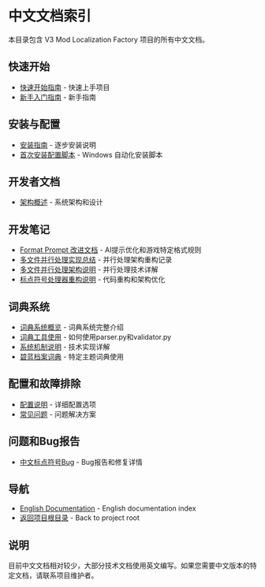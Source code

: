 # 中文文档索引

本目录包含 V3 Mod Localization Factory 项目的所有中文文档。

## 快速开始
- [快速开始指南](user-guides/quick-start-zh.md) - 快速上手项目
- [新手入门指南](user-guides/beginner-guide-zh.md) - 新手指南

## 安装与配置
- [安装指南](setup/installation-zh.md) - 逐步安装说明
- [首次安装配置脚本](setup/首次安装配置.bat) - Windows 自动化安装脚本

## 开发者文档
- [架构概述](developer/architecture.md) - 系统架构和设计

## 开发笔记
- [Format Prompt 改进文档](notes/format_prompt_improvements.md) - AI提示优化和游戏特定格式规则
- [多文件并行处理实现总结](notes/implementation-notes.md) - 并行处理架构重构记录
- [多文件并行处理架构说明](notes/parallel-processing.md) - 并行处理技术详解
- [标点符号处理器重构说明](notes/punctuation_handler_refactor.md) - 代码重构和架构优化

## 词典系统
- [词典系统概览](glossary/overview.md) - 词典系统完整介绍
- [词典工具使用](glossary/tools-guide.md) - 如何使用parser.py和validator.py
- [系统机制说明](glossary/system-mechanism.md) - 技术实现详解
- [碧蓝档案词典](glossary/blue-archive-guide.md) - 特定主题词典使用

## 配置和故障排除
- [配置说明](setup/configuration.md) - 详细配置选项
- [常见问题](examples/troubleshooting.md) - 问题解决方案

## 问题和Bug报告
- [中文标点符号Bug](issues/chinese_punctuation_bug.md) - Bug报告和修复详情

## 导航
- [English Documentation](../en/README.md) - English documentation index
- [返回项目根目录](../../README.md) - Back to project root

## 说明
目前中文文档相对较少，大部分技术文档使用英文编写。如果您需要中文版本的特定文档，请联系项目维护者。
